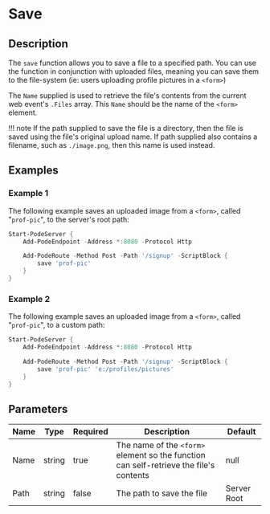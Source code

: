 # Save

## Description

The `save` function allows you to save a file to a specified path. You can use the function in conjunction with uploaded files, meaning you can save them to the file-system (ie: users uploading profile pictures in a `<form>`)

The `Name` supplied is used to retrieve the file's contents from the current web event's `.Files` array. This `Name` should be the name of the `<form>` element.

!!! note
    If the path supplied to save the file is a directory, then the file is saved using the file's original upload name. If path supplied also contains a filename, such as `./image.png`, then this name is used instead.

## Examples

### Example 1

The following example saves an uploaded image from a `<form>`, called "`prof-pic`", to the server's root path:

```powershell
Start-PodeServer {
    Add-PodeEndpoint -Address *:8080 -Protocol Http

    Add-PodeRoute -Method Post -Path '/signup' -ScriptBlock {
        save 'prof-pic'
    }
}
```

### Example 2

The following example saves an uploaded image from a `<form>`, called "`prof-pic`", to a custom path:

```powershell
Start-PodeServer {
    Add-PodeEndpoint -Address *:8080 -Protocol Http

    Add-PodeRoute -Method Post -Path '/signup' -ScriptBlock {
        save 'prof-pic' 'e:/profiles/pictures'
    }
}
```

## Parameters

| Name | Type | Required | Description | Default |
| ---- | ---- | -------- | ----------- | ------- |
| Name | string | true | The name of the `<form>` element so the function can self-retrieve the file's contents | null |
| Path | string | false | The path to save the file | Server Root |
